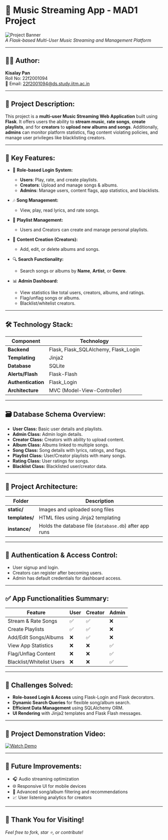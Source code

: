 # 🎵 Music Streaming App - MAD1 Project

![Project Banner](https://img.shields.io/badge/Project-MusicStreamingApp-blueviolet?style=for-the-badge)  
*A Flask-based Multi-User Music Streaming and Management Platform*

---

## 👨‍💻 Author:

**Kisalay Pan**  
Roll No: 22f2001094  
📧 Email: [22f2001094@ds.study.iitm.ac.in](mailto:22f2001094@ds.study.iitm.ac.in)

---

## 📌 Project Description:

This project is a **multi-user Music Streaming Web Application** built using **Flask**. It offers users the ability to **stream music**, **rate songs**, **create playlists**, and for **creators** to **upload new albums and songs**. Additionally, **admins** can monitor platform statistics, flag content violating policies, and manage user privileges like blacklisting creators.

---

## 🎯 Key Features:

- 🔑 **Role-based Login System:**
  - **Users**: Play, rate, and create playlists.
  - **Creators**: Upload and manage songs & albums.
  - **Admins**: Manage users, content flags, app statistics, and blacklists.

- 🎶 **Song Management:**
  - View, play, read lyrics, and rate songs.

- 📂 **Playlist Management:**
  - Users and Creators can create and manage personal playlists.

- 🎤 **Content Creation (Creators):**
  - Add, edit, or delete albums and songs.

- 🔍 **Search Functionality:**
  - Search songs or albums by **Name**, **Artist**, or **Genre**.

- 📊 **Admin Dashboard:**
  - View statistics like total users, creators, albums, and ratings.
  - Flag/unflag songs or albums.
  - Blacklist/whitelist creators.

---

## 🛠️ Technology Stack:

| Component           | Technology                      |
|-------------------- |-------------------------------- |
| **Backend**         | Flask, Flask_SQLAlchemy, Flask_Login |
| **Templating**      | Jinja2 |
| **Database**        | SQLite |
| **Alerts/Flash**    | Flask-Flash |
| **Authentication**  | Flask_Login |
| **Architecture**    | MVC (Model-View-Controller) |

---

## 🗃️ Database Schema Overview:

- **User Class:** Basic user details and playlists.
- **Admin Class:** Admin login details.
- **Creator Class:** Creators with ability to upload content.
- **Album Class:** Albums linked to multiple songs.
- **Song Class:** Song details with lyrics, ratings, and flags.
- **Playlist Class:** User/Creator playlists with many songs.
- **Rating Class:** User ratings for songs.
- **Blacklist Class:** Blacklisted user/creator data.

---

## 🧱 Project Architecture:

| Folder            | Description                                      |
|------------------ |------------------------------------------------ |
| **static/**       | Images and uploaded song files |
| **templates/**    | HTML files using Jinja2 templating |
| **instance/**     | Holds the database file (`database.db`) after app runs |

---

## 🚪 Authentication & Access Control:

- User signup and login.
- Creators can register after becoming users.
- Admin has default credentials for dashboard access.

---

## ✅ App Functionalities Summary:

| Feature                  | User | Creator | Admin |
|------------------------- |---- |---- |---- |
| Stream & Rate Songs       | ✅ | ✅ | ❌ |
| Create Playlists          | ✅ | ✅ | ❌ |
| Add/Edit Songs/Albums     | ❌ | ✅ | ❌ |
| View App Statistics       | ❌ | ❌ | ✅ |
| Flag/Unflag Content       | ❌ | ❌ | ✅ |
| Blacklist/Whitelist Users | ❌ | ❌ | ✅ |

---

## 🚩 Challenges Solved:

- **Role-based Login & Access** using Flask-Login and Flask decorators.
- **Dynamic Search Queries** for flexible song/album search.
- **Efficient Data Management** using SQLAlchemy ORM.
- **UI Rendering** with Jinja2 templates and Flask Flash messages.

---

## 🎥 Project Demonstration Video:

[![Watch Demo](https://img.shields.io/badge/Project_Demo-YouTube-red?style=for-the-badge)](https://drive.google.com/file/d/1kbomvdXvVGIdFoBtXMANjv1iklybWts6/view?usp=sharing)

---

## 🌱 Future Improvements:

- 🎧 Audio streaming optimization
- 🌐 Responsive UI for mobile devices
- 🔎 Advanced song/album filtering and recommendations
- 📈 User listening analytics for creators

---

## 🌟 Thank You for Visiting!  
*Feel free to fork, star ⭐, or contribute!*

